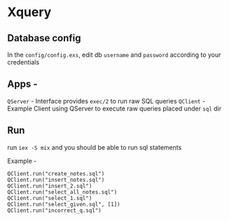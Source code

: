# Xquery

## Database config
In the `config/config.exs`, edit db `username` and `password` according to your credentials

## Apps - 

`QServer` - Interface provides `exec/2` to run raw SQL queries
`QClient` - Example Client using QServer to execute raw queries placed under `sql` dir


## Run
run `iex -S mix` and you should be able to run sql statements

Example - 

```
QClient.run("create_notes.sql")
QClient.run("insert_notes.sql")
QClient.run("insert_2.sql")
QClient.run("select_all_notes.sql")
QClient.run("select_1.sql")
QClient.run("select_given.sql", [1])
QClient.run("incorrect_q.sql")
```
